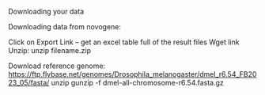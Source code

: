 Downloading your data

Downloading data from novogene:

Click on Export Link – get an excel table full of the result files Wget link Unzip: unzip filename.zip

Download reference genome: https://ftp.flybase.net/genomes/Drosophila_melanogaster/dmel_r6.54_FB2023_05/fasta/ unzip gunzip -f dmel-all-chromosome-r6.54.fasta.gz
